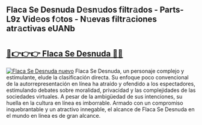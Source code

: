 ## Flaca Se Desnuda D𝚎sn𝚞dos filtr𝚊dos - Parts-L9z Vid𝚎os f𝚘tos - N𝚞evas filtr𝚊ciones atr𝚊ctivas eUANb

# <h2><a href="http://mb9gioc.tromn.icu/?c=Flaca+Se+Desnuda">🔗👉👉👉 Flaca Se Desnuda 🔗🔗</a></h2>

[![Flaca Se Desnuda nuevo](https://i.imgur.com/pEAQMta.gif)](http://mb9gioc.tromn.icu/?c=Flaca+Se+Desnuda)
Flaca Se Desnuda, un personaje complejo y estimulante, elude la clasificación directa. Su enfoque poco convencional de la autorrepresentación en línea ha atraído y ofendido a los espectadores, estimulando debates sobre moralidad, privacidad y las complejidades de las sociedades virtuales. A pesar de la ambigüedad de sus intenciones, su huella en la cultura en línea es imborrable. Armado con un compromiso inquebrantable y un atractivo innegable, el alcance de Flaca Se Desnuda en el mundo en línea es de gran alcance.
